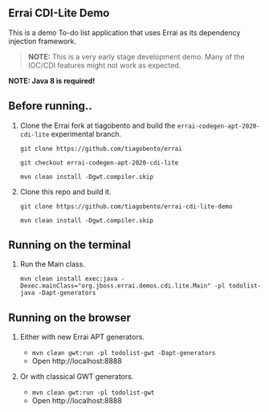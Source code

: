 Errai CDI-Lite Demo
--

This is a demo To-do list application that uses Errai as its dependency injection framework.

> **NOTE:** This is a very early stage development demo. Many of the IOC/CDI features might not work as expected.

**NOTE: Java 8 is required!**

Before running..
--

1. Clone the Errai fork at tiagobento and build the `errai-codegen-apt-2020-cdi-lite` experimental branch.

    `git clone https://github.com/tiagobento/errai`

    `git checkout errai-codegen-apt-2020-cdi-lite`

    `mvn clean install -Dgwt.compiler.skip`
       
1. Clone this repo and build it.
    
    `git clone https://github.com/tiagobento/errai-cdi-lite-demo`
    
    `mvn clean install -Dgwt.compiler.skip`

Running on the terminal
---
    
1. Run the Main class.

    `mvn clean install exec:java -Dexec.mainClass="org.jboss.errai.demos.cdi.lite.Main" -pl todolist-java -Dapt-generators`
    
Running on the browser
---

1. Either with new Errai APT generators.

    - `mvn clean gwt:run -pl todolist-gwt -Dapt-generators`
    - Open http://localhost:8888
    
2. Or with classical GWT generators.

    - `mvn clean gwt:run -pl todolist-gwt`
    - Open http://localhost:8888 
    
    
    
